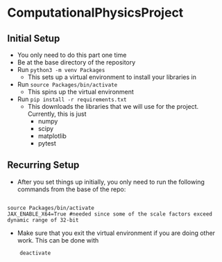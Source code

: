 # ComputationalPhysicsProject

## Initial Setup

* You only need to do this part one time
* Be at the base directory of the repository
* Run ```python3 -m venv Packages```
    * This sets up a virtual environment to install your libraries in
* Run ```source Packages/bin/activate```
    * This spins up the virtual environment
* Run ```pip install -r requirements.txt```
    * This downloads the libraries that we will use for the project. Currently, this is just
        * numpy
        * scipy
        * matplotlib
        * pytest

## Recurring Setup

* After you set things up initially, you only need to run the following commands from the base of the repo:
```

source Packages/bin/activate
JAX_ENABLE_X64=True #needed since some of the scale factors exceed dynamic range of 32-bit
```

* Make sure that you exit the virtual environment if you are doing other work. This can be done with
```
    deactivate
```
